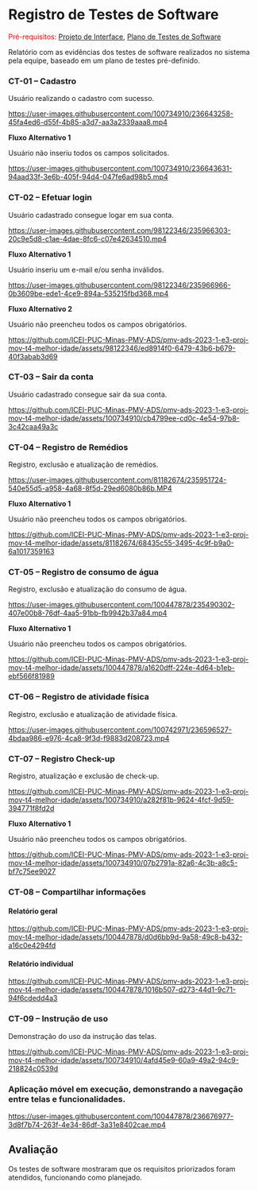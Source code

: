 # Registro de Testes de Software

<span style="color:red">Pré-requisitos: <a href="https://github.com/ICEI-PUC-Minas-PMV-ADS/pmv-ads-2023-1-e3-proj-mov-t4-melhor-idade/blob/main/docs/04-Projeto%20de%20Interface.md"> Projeto de Interface</a></span>, <a href="https://github.com/ICEI-PUC-Minas-PMV-ADS/pmv-ads-2023-1-e3-proj-mov-t4-melhor-idade/blob/main/docs/08-Plano%20de%20Testes%20de%20Software.md"> Plano de Testes de Software</a>

Relatório com as evidências dos testes de software realizados no sistema pela equipe, baseado em um plano de testes pré-definido.

<h3>CT-01 – Cadastro</h3>
<p>Usuário realizando o cadastro com sucesso.</p>



https://user-images.githubusercontent.com/100734910/236643258-45fa4ed6-d55f-4b85-a3d7-aa3a2339aaa8.mp4




**Fluxo Alternativo 1**

<p>Usuário não inseriu todos os campos solicitados.</p>




https://user-images.githubusercontent.com/100734910/236643631-94aad33f-3e6b-405f-94d4-047fe6ad98b5.mp4




<h3>CT-02 – Efetuar login</h3>
<p>Usuário cadastrado consegue logar em sua conta.</p>






https://user-images.githubusercontent.com/98122346/235966303-20c9e5d8-c1ae-4dae-8fc6-c07e42634510.mp4



**Fluxo Alternativo 1**
<p>Usuário inseriu um e-mail e/ou senha inválidos.</p>





https://user-images.githubusercontent.com/98122346/235966966-0b3609be-ede1-4ce9-894a-535215fbd368.mp4


**Fluxo Alternativo 2**
<p>Usuário não preencheu todos os campos obrigatórios.</p>




https://github.com/ICEI-PUC-Minas-PMV-ADS/pmv-ads-2023-1-e3-proj-mov-t4-melhor-idade/assets/98122346/ed8914f0-6479-43b6-b679-40f3abab3d69

<h3>CT-03 – Sair da conta</h3>
<p>Usuário cadastrado consegue sair da sua conta.</p>


https://github.com/ICEI-PUC-Minas-PMV-ADS/pmv-ads-2023-1-e3-proj-mov-t4-melhor-idade/assets/100734910/cb4799ee-cd0c-4e54-97b8-3c42caa49a3c



<h3>CT-04 – Registro de Remédios</h3>
<p>Registro, exclusão e atualização de remédios.</p>






https://user-images.githubusercontent.com/81182674/235951724-540e55d5-a958-4a68-8f5d-29ed6080b86b.MP4

**Fluxo Alternativo 1**

<p>Usuário não preencheu todos os campos obrigatórios.</p>




https://github.com/ICEI-PUC-Minas-PMV-ADS/pmv-ads-2023-1-e3-proj-mov-t4-melhor-idade/assets/81182674/68435c55-3495-4c9f-b9a0-6a1017359163



<h3>CT-05 – Registro de consumo de água</h3>
<p>Registro, exclusão e atualização do consumo de água.</p>

https://user-images.githubusercontent.com/100447878/235490302-407e00b8-76df-4aa5-91bb-fb9942b37a84.mp4


**Fluxo Alternativo 1**

<p>Usuário não preencheu todos os campos obrigatórios.</p>


https://github.com/ICEI-PUC-Minas-PMV-ADS/pmv-ads-2023-1-e3-proj-mov-t4-melhor-idade/assets/100447878/a1620dff-224e-4d64-b1eb-ebf566f81989


<h3>CT-06 – Registro de atividade física</h3>
<p>Registro, exclusão e atualização de atividade física.</p>



https://user-images.githubusercontent.com/100742971/236596527-4bdaa986-e976-4ca8-9f3d-f9883d208723.mp4

<h3>CT-07 – Registro Check-up</h3>
<p>Registro, atualização e exclusão de check-up.</p>




https://github.com/ICEI-PUC-Minas-PMV-ADS/pmv-ads-2023-1-e3-proj-mov-t4-melhor-idade/assets/100734910/a282f81b-9624-4fcf-9d59-394771f8fd2d





**Fluxo Alternativo 1**

<p>Usuário não preencheu todos os campos obrigatórios.</p>



https://github.com/ICEI-PUC-Minas-PMV-ADS/pmv-ads-2023-1-e3-proj-mov-t4-melhor-idade/assets/100734910/07b2791a-82a6-4c3b-a8c5-bf7c75ee9027




<h3>CT-08 – Compartilhar informações</h3>

<h4>Relatório geral</h4>

https://github.com/ICEI-PUC-Minas-PMV-ADS/pmv-ads-2023-1-e3-proj-mov-t4-melhor-idade/assets/100447878/d0d6bb9d-9a58-49c8-b432-a16c0e4294fd

<h4>Relatório individual</h4>

https://github.com/ICEI-PUC-Minas-PMV-ADS/pmv-ads-2023-1-e3-proj-mov-t4-melhor-idade/assets/100447878/1016b507-d273-44d1-9c71-94f6cdedd4a3



<h3>CT-09 – Instrução de uso</h3>
<p>Demonstração do uso da instrução das telas.</p>



https://github.com/ICEI-PUC-Minas-PMV-ADS/pmv-ads-2023-1-e3-proj-mov-t4-melhor-idade/assets/100734910/4afd45e9-60a9-49a2-94c9-218824c0539d




<h3>Aplicação móvel em execução, demonstrando a navegação entre telas e funcionalidades.</h3>


https://user-images.githubusercontent.com/100447878/236676977-3d8f7b74-263f-4e34-86df-3a31e8402cae.mp4


## Avaliação

Os testes de software mostraram que os requisitos priorizados foram atendidos, funcionando como planejado.
